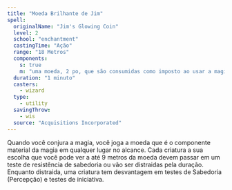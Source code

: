 ```yaml
---
title: "Moeda Brilhante de Jim"
spell:
  originalName: "Jim's Glowing Coin"
  level: 2
  school: "enchantment"
  castingTime: "Ação"
  range: "18 Metros"
  components:
    s: true
    m: "uma moeda, 2 po, que são consumidas como imposto ao usar a magia"
  duration: "1 minuto"
  casters:
    - wizard
  type:
    - utility
  savingThrow:
    - wis
  source: "Acquisitions Incorporated"
---
```


Quando você conjura a magia, você joga a moeda que é o componente material da magia em qualquer lugar no alcance. Cada criatura a sua escolha que você pode ver a até 9 metros da moeda devem passar em um teste de resistência de sabedoria ou vão ser distraidas pela duração. Enquanto distraida, uma criatura tem desvantagem em testes de Sabedoria (Percepção) e testes de iniciativa.
